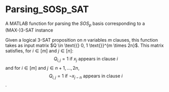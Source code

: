 # Parsing_SOSp_SAT
A MATLAB function for parsing the $SOS_p$ basis corresponding to a (MAX-)3-SAT instance

Given a logical 3-SAT proposition on $n$ variables $m$ clauses, this function takes as input matrix $Q \in \text{{} 0, 1 \text{}}^{m \times 2n}$. This matrix satisfies, for $i \in [m]$ and $j \in [n]$:
$$Q_{i,j} = 1 \text{ if } x_j \text{ appears in clause } i$$
and for $i \in [m]$ and $j \in { n+1, \ldots, 2n }$,
$$Q_{i,j} = 1 \text{ if } \neg x_{j-n} \text{ appears in clause } i$$.



